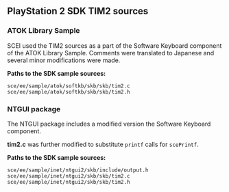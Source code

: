 ## PlayStation 2 SDK TIM2 sources

### ATOK Library Sample

SCEI used the TIM2 sources as a part of the Software Keyboard component of the
ATOK Library Sample. Comments were translated to Japanese and several minor
modifications were made.

**Paths to the SDK sample sources:**

    sce/ee/sample/atok/softkb/skb/skb/tim2.c
    sce/ee/sample/atok/softkb/skb/skb/tim2.h

### NTGUI package

The NTGUI package includes a modified version the Software Keyboard component.

**tim2.c** was further modified to substitute ``printf`` calls for ``scePrintf``.

**Paths to the SDK sample sources:**

    sce/ee/sample/inet/ntgui2/skb/include/output.h
    sce/ee/sample/inet/ntgui2/skb/skb/tim2.c
    sce/ee/sample/inet/ntgui2/skb/skb/tim2.h
